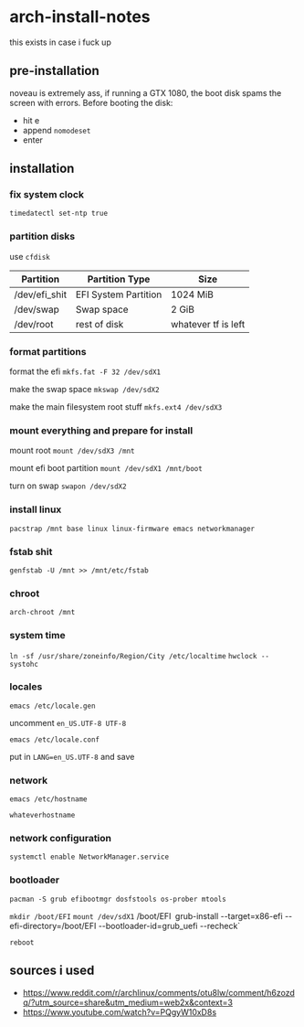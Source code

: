 # arch-install-notes
this exists in case i fuck up

## pre-installation
noveau is extremely ass, if running a GTX 1080, the boot disk spams the screen with errors.
Before booting the disk:
- hit e
- append `nomodeset`
- enter

## installation

### fix system clock
`timedatectl set-ntp true`

### partition disks

use `cfdisk`

Partition | Partition Type | Size
---------- | ---------------- | ---------
/dev/efi_shit | EFI System Partition | 1024 MiB
/dev/swap | Swap space | 2 GiB
/dev/root | rest of disk | whatever tf is left

### format partitions

format the efi
`mkfs.fat -F 32 /dev/sdX1`

make the swap space
`mkswap /dev/sdX2`

make the main filesystem root stuff
`mkfs.ext4 /dev/sdX3`

### mount everything and prepare for install

mount root
`mount /dev/sdX3 /mnt`

mount efi boot partition
`mount /dev/sdX1 /mnt/boot`

turn on swap
`swapon /dev/sdX2`

### install linux

`pacstrap /mnt base linux linux-firmware emacs networkmanager`

### fstab shit

`genfstab -U /mnt >> /mnt/etc/fstab`

### chroot

`arch-chroot /mnt`

### system time

`ln -sf /usr/share/zoneinfo/Region/City /etc/localtime`
`hwclock --systohc`

### locales

`emacs /etc/locale.gen`

uncomment `en_US.UTF-8 UTF-8`

`emacs /etc/locale.conf`

put in `LANG=en_US.UTF-8` and save

### network

`emacs /etc/hostname`

```
whateverhostname

```

### network configuration

`systemctl enable NetworkManager.service`

### bootloader

`pacman -S grub efibootmgr dosfstools os-prober mtools`

`mkdir /boot/EFI`
`mount /dev/sdX1` /boot/EFI`
`grub-install --target=x86-efi --efi-directory=/boot/EFI --bootloader-id=grub_uefi --recheck`

`reboot`





## sources i used
- https://www.reddit.com/r/archlinux/comments/otu8lw/comment/h6zozdq/?utm_source=share&utm_medium=web2x&context=3
- https://www.youtube.com/watch?v=PQgyW10xD8s

